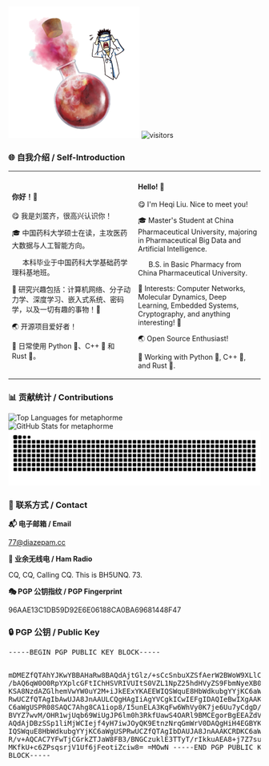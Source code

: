 <body>

<img src="https://raw.githubusercontent.com/metaphorme/metaphorme/main/boom.png" style="width:52%; height:52%;" alt="boom">

<img src="https://visitor-badge.laobi.icu/badge?page_id=metaphorme.metaphorme" alt="visitors">

<h3>🌐 自我介绍 / Self-Introduction</h3>

<table>
  <tr>
    <td style="width:50%;">
        <h4>你好！👋</h4>
        <p>😋 我是刘翯齐，很高兴认识你！</p>
        <p>🎓 中国药科大学硕士在读，主攻医药大数据与人工智能方向。</p>
        <p>&ensp;&ensp;&ensp;本科毕业于中国药科大学基础药学理科基地班。</p>
        <p>🧪 研究兴趣包括：计算机网络、分子动力学、深度学习、嵌入式系统、密码学，以及一切有趣的事物！🤩</p>
        <p>🌏 开源项目爱好者！</p>
        <p>🌱 日常使用 Python 🐍、C++ 👾 和 Rust 🦀。</p>
    </td>
    <td style="width:50%;">
        <h4>Hello!  👋</h4>
        <p>😋 I'm Heqi Liu. Nice to meet you!</p>
        <p>🎓 Master's Student at China Pharmaceutical University, majoring in Pharmaceutical Big Data and Artificial Intelligence.</p>
        <p>&ensp;&ensp;&ensp;B.S. in Basic Pharmacy from China Pharmaceutical University.</p>
        <p>🧪 Interests: Computer Networks, Molecular Dynamics, Deep Learning, Embedded Systems, Cryptography, and anything interesting! 🤩</p>
        <p>🌏 Open Source Enthusiast!</p>
        <p>🌱 Working with Python 🐍, C++ 👾, and Rust 🦀.</p>
    </td>
  </tr>
</table>

<h3>📊 贡献统计 / Contributions</h3>

<!-- Top Languages Card -->
<picture>
  <!-- 深色模式 -->
  <source
    srcset="https://github-readme-stats.vercel.app/api/top-langs/?username=metaphorme&exclude_repo=metaphorme.github.io&layout=compact&theme=dark"
    media="(prefers-color-scheme: dark)"
  />
  <!-- 浅色模式 -->
  <source
    srcset="https://github-readme-stats.vercel.app/api/top-langs/?username=metaphorme&exclude_repo=metaphorme.github.io&layout=compact"
    media="(prefers-color-scheme: light), (prefers-color-scheme: no-preference)"
  />
  <!-- 回退 -->
  <img
    src="https://github-readme-stats.vercel.app/api/top-langs/?username=metaphorme&exclude_repo=metaphorme.github.io&layout=compact&theme=merko"
    alt="Top Languages for metaphorme"
  />
</picture>

<br>

<!-- Individual Stats Card -->
<picture>
  <!-- 深色模式 -->
  <source
    srcset="https://github-readme-stats.vercel.app/api?username=metaphorme&show_icons=true&theme=dark"
    media="(prefers-color-scheme: dark)"
  />
  <!-- 浅色模式 -->
  <source
    srcset="https://github-readme-stats.vercel.app/api?username=metaphorme&show_icons=true"
    media="(prefers-color-scheme: light), (prefers-color-scheme: no-preference)"
  />
  <!-- 回退 -->
  <img
    src="https://github-readme-stats.vercel.app/api?username=metaphorme&show_icons=true&theme=merko"
    alt="GitHub Stats for metaphorme"
  />
</picture>

<picture>
    <source media="(prefers-color-scheme: dark)" srcset="https://raw.githubusercontent.com/metaphorme/metaphorme/release/dist/github-snake-dark.svg">
    <source media="(prefers-color-scheme: light)" srcset="https://raw.githubusercontent.com/metaphorme/metaphorme/release/dist/github-snake.svg">
    <img src="https://raw.githubusercontent.com/metaphorme/metaphorme/release/dist/github-snake.svg" alt="contribution snake">
</picture>

<h3>📮 联系方式 / Contact</h3>

<p><strong>📬 电子邮箱 / Email</strong></p>
<p><a href="mailto:77@diazepam.cc">77@diazepam.cc</a></p>

<p><strong>📡 业余无线电 / Ham Radio</strong></p>
<p>CQ, CQ, Calling CQ. This is BH5UNQ. 73.</p>

<p><strong>🎭 PGP 公钥指纹 / PGP Fingerprint</strong></p>
<p>96AAE13C1DB59D92E6E06188CA0BA69681448F47</p>

<h3>🔒 PGP 公钥 / Public Key</h3>
<pre>
-----BEGIN PGP PUBLIC KEY BLOCK-----

mDMEZfQTAhYJKwYBBAHaRw8BAQdAjtGlz/+sCcSnbuXZSfAerW2BWoW9XLlCI5AF
/bAQ6qW0O0RpYXplcGFtIChHSVRIVUItS0VZL1NpZ25hdHVyZS9FbmNyeXB0aW9u
KSA8NzdAZGlhemVwYW0uY2M+iJkEExYKAEEWIQSWquE8HbWdkubgYYjKC6aWgUSP
RwUCZfQTAgIbAwUJA8JnAAULCQgHAgIiAgYVCgkICwIEFgIDAQIeBwIXgAAKCRDK
C6aWgUSPR08SAQC7Ahg8CA1iop8/I5unELA3KqFw6WhVy0K7je6Uu7yCdgD/eiVn
BVYZ7wvM/OHR1wjUqb69WiUgJP6lm0h3RkfUawS4OARl9BMCEgorBgEEAZdVAQUB
AQdAjDBzSSp1liMjWCIejf4yH7iwJOyQK9EtnzNrqGmWrV0DAQgHiH4EGBYKACYW
IQSWquE8HbWdkubgYYjKC6aWgUSPRwUCZfQTAgIbDAUJA8JnAAAKCRDKC6aWgUSP
R/v+AQCAC7YFwTjCGrkZTJaW8FB3/BNGCzuklE3TTyT/rIkkuAEA8+j7Z7suzTKv
MKfkU+c6ZPsqsrjV1Uf6jFeotiZciw8=
=MOwN
-----END PGP PUBLIC KEY BLOCK-----
</pre>
</body>
</html>
